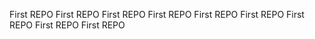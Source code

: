 First REPO 
First REPO 
First REPO 
First REPO 
First REPO 
First REPO 
First REPO 
First REPO 
First REPO 
